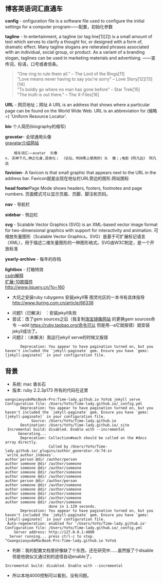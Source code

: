 

## 博客英语词汇直通车  
**config** - onfiguration file is a software file used to configure the initial settings for a computer program——配置，初始化参数  
  
**tagline** - In entertainment, a tagline (or tag line[1][2]) is a small amount of text which serves to clarify a thought for, or designed with a form of, dramatic effect. Many tagline slogans are reiterated phrases associated with an individual, social group, or product. As a variant of a branding slogan, taglines can be used in marketing materials and advertising.
——宣传词，标语，口号或者信条。  
>"One ring to rule them all." – The Lord of the Rings[11]  
"Love means never having to say you're sorry" – Love Story[12][13][14]  
"To boldly go where no man has gone before" – Star Trek[15]   
"The truth is out there." – The X-Files[16]    

**URL** - 网页地址；网址
A URL is an address that shows where a particular page can be found on the World Wide Web. URL is an abbreviation for (缩略=) 'Uniform Resource Locator'.  

**bio**
个人简历(biography的缩写)  

**gravatar**- 全球通用头像  
[gravatar介绍网站](http://www.iplaysoft.com/gravatar.html)   
 
		相关词汇——avatar  头像
	n. 天神下凡,神之化身,具体化； （论坛、MSN等上使用的）头  像；;电影《阿凡达》 阿凡达  


**favicion**- A favicon is that small graphic that appears next to the URL in the address bar.
Favicon就是出现在地址栏URL旁边的图形.网站图标  

**head footer**Page Mode shows headers, footers, footnotes and page numbers.
页面模式可以显示页眉、页脚、脚注和页码。  

**nav** - 导航栏 

**sidebar** - 侧边栏  

**svg** - Scalable Vector Graphics (SVG) is an XML-based vector image format for two-dimensional graphics with support for interactivity and animation. 可缩放矢量图形（Scalable Vector Graphics，SVG）是基于可扩展标记语言（XML），用于描述二维矢量图形的一种图形格式。SVG由W3C制定，是一个开放标准  

**yearly-archive** - 每年的存档  

**lightbox** -  灯箱特效  
[csdn解释](http://www.csdn123.com/html/20130206/53/bf7afd2efb1a5489f71786bef23f8186.htm)  
[扩展-10款插件](http://www.open-open.com/news/view/1c78bc4)  
<http://www.ijquery.cn/?p=160>  

* 大坑之安装ruby rubygems 安装jekyll等  图灵社区的一本书有具体指导 
<http://www.ituring.com.cn/article/66338>   
- 问题1（已解决） ：安装jekyll失败
- 尝试：改了gem sources之后（我复制[淘宝镜像网站](https://ruby.taobao.org) 的更换gem sources命令 --add https://ruby.taobao.org/命令可以 但是用--a它就报错）就安装jekyll成功了。  
- 问题2：（未解决）我运行jekyll serve的时候又报错   
```
       Deprecation: You appear to have pagination turned on, but you haven't included the `jekyll-paginate` gem. Ensure you have `gems: [jekyll-paginate]` in your configuration file.  
```  

## 背景
- 系统: mac 酋长石
- 版本: ruby 2.2.3p173 
所有的代码在这里  
```
wangxiaoyudeMacBook-Pro:Time-lady.github.io YoYo$ jekyll serve
Configuration file: /Users/YoYo/Time-lady.github.io/_config.yml
       Deprecation: You appear to have pagination turned on, but you haven't included the `jekyll-paginate` gem. Ensure you have `gems: [jekyll-paginate]` in your configuration file.
            Source: /Users/YoYo/Time-lady.github.io
       Destination: /Users/YoYo/Time-lady.github.io/_site
 Incremental build: disabled. Enable with --incremental
      Generating... 
       Deprecation: Collection#each should be called on the #docs array directly.
                    Called by /Users/YoYo/Time-lady.github.io/_plugins/author_generator.rb:74:in `write_author_indexes'.
author person @dir /author/person
author someone @dir /author/someone
author someone @dir /author/someone
author someone @dir /author/someone
author someone @dir /author/someone
author person @dir /author/person
author someone @dir /author/someone
author someone @dir /author/someone
author someone @dir /author/someone
author someone @dir /author/someone
author someone @dir /author/someone
                    done in 1.129 seconds.
       Deprecation: You appear to have pagination turned on, but you haven't included the `jekyll-paginate` gem. Ensure you have `gems: [jekyll-paginate]` in your configuration file.
 Auto-regeneration: enabled for '/Users/YoYo/Time-lady.github.io'
Configuration file: /Users/YoYo/Time-lady.github.io/_config.yml
    Server address: http://127.0.0.1:4000
  Server running... press ctrl-c to stop.
^CwangxiaoyudeMacBook-Pro:Time-lady.github.io YoYo$ 
```  
- 判断：我的配置文档里好像缺了个东西，还在研究中......虽然报了个disable 但是他貌似又通过别的途径自动enable了，
```
Incremental build: disabled. Enable with --incremental  
```  
- 所以本地4000控制可以看到，没有问题。
